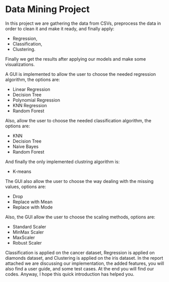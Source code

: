# Data Mining Project

In this project we are gathering the data from CSVs, preprocess the data in order to clean it and make it ready, and finally apply: 
- Regression, 
- Classification, 
- Clustering. 
      
Finally we get the results after applying our models and make some visualizations.

A GUI is implemented to allow the user to choose the needed regression algorithm, the options are:
- Linear Regression
- Decision Tree
- Polynomial Regression
- KNN Regression
- Random Forest
    
Also, allow the user to choose the needed classification algorithm, the options are:
- KNN
- Decision Tree
- Naive Bayes
- Random Forest
    
And finally the only implemented clustring algorithm is:
- K-means

The GUI also allow the user to choose the way dealing with the missing values, options are:
- Drop
- Replace with Mean
- Replace with Mode
    
Also, the GUI allow the user to choose the scaling methods, options are:
- Standard Scaler
- MinMax Scaler
- MaxScaler
- Robust Scaler


Classification is applied on the cancer dataset, Regression is applied on diamonds dataset, and Clustering is applied on the iris dataset. 
In the report attached we are discussing our implementation, the added features, you will also find a user guide, and some test cases. 
At the end you will find our codes. Anyway, I hope this quick introduction has helped you.
